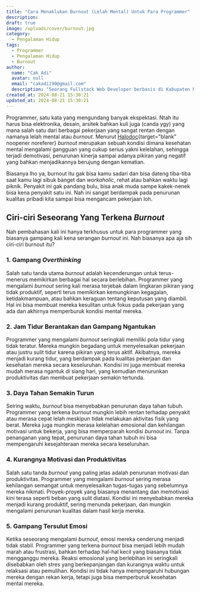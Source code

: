 ```yaml
---
title: "Cara Menaklukan Burnout (Lelah Mental) Untuk Para Programmer"
description:
draft: true
image: /uploads/cover/burnout.jpg
category:
  - Pengalaman Hidup
tags:
  - Programmer
  - Pengalaman Hidup
  - Burnout
author:
  name: "Cak Adi"
  avatar: null
  email: "cakadi190@gmail.com"
  description: "Seorang Fullstack Web Developer berbasis di Kabupaten Ngawi, dengan passion mendalam dalam desain dan teknologi. Kini, ia juga tengah mengeksplorasi ketertarikannya yang baru terhadap geografi, memperluas cakrawalanya dalam dunia yang penuh inspirasi dan inovasi."
created_at: 2024-08-21 15:30:21
updated_at: 2024-08-21 15:30:21
---
```


Programmer, satu kata yang mengundang banyak ekspektasi. Ntah itu harus bisa elektronika, desain, arsitek bahkan kuli juga (canda ygy) yang mana salah satu dari berbagai pekerjaan yang sangat rentan dengan namanya lelah mental atau _burnout_. Menurut [Halodoc](https://www.halodoc.com/artikel/ini-5-ciri-ciri-burnout-dan-cara-sederhana-mengatasinya){target="blank" noopener noreferer} _burnout_ merupakan sebuah kondisi dimana kesehatan mental mengalami gangguan yang cukup serius yakni kelelahan, sehingga terjadi demotivasi, penurunan kinerja sampai adanya pikiran yang negatif yang bahkan menjadikannya berujung dengan kematian.

Biasanya lho ya, burnout itu gak bisa kamu sadari dan bisa dateng tiba-tiba saat kamu lagi sibuk banget dan _workaholic_, rehat atau bahkan waktu lagi piknik. Penyakit ini gak pandang bulu, bisa anak muda sampe kakek-nenek bisa kena penyakit satu ini. Nah ini sangat berdampak pada penurunan kualitas pribadi kita sampai bisa mengancam pekerjaan loh.

## Ciri-ciri Seseorang Yang Terkena _Burnout_

Nah pembahasan kali ini hanya terkhusus untuk para programmer yang biasanya gampang kali kena serangan _burnout_ ini. Nah biasanya apa aja sih ciri-ciri burnout itu?

### 1. Gampang _Overthinking_

Salah satu tanda utama _burnout_ adalah kecenderungan untuk terus-menerus memikirkan berbagai hal secara berlebihan. Programmer yang mengalami _burnout_ sering kali merasa terjebak dalam lingkaran pikiran yang tidak produktif, seperti terus memikirkan kemungkinan kegagalan, ketidakmampuan, atau bahkan keraguan tentang keputusan yang diambil. Hal ini bisa membuat mereka kesulitan untuk fokus pada pekerjaan yang ada dan akhirnya memperburuk kondisi mental mereka.

### 2. Jam Tidur Berantakan dan Gampang Ngantukan

Programmer yang mengalami _burnout_ seringkali memiliki pola tidur yang tidak teratur. Mereka mungkin begadang untuk menyelesaikan pekerjaan atau justru sulit tidur karena pikiran yang terus aktif. Akibatnya, mereka menjadi kurang tidur, yang berdampak pada kualitas pekerjaan dan kesehatan mereka secara keseluruhan. Kondisi ini juga membuat mereka mudah merasa ngantuk di siang hari, yang kemudian menurunkan produktivitas dan membuat pekerjaan semakin tertunda.

### 3. Daya Tahan Semakin Turun

Seiring waktu, _burnout_ bisa menyebabkan penurunan daya tahan tubuh. Programmer yang terkena _burnout_ mungkin lebih rentan terhadap penyakit atau merasa cepat lelah meskipun tidak melakukan aktivitas fisik yang berat. Mereka juga mungkin merasa kelelahan emosional dan kehilangan motivasi untuk bekerja, yang bisa memperparah kondisi _burnout_ ini. Tanpa penanganan yang tepat, penurunan daya tahan tubuh ini bisa mempengaruhi kesejahteraan mereka secara keseluruhan.

### 4. Kurangnya Motivasi dan Produktivitas

Salah satu tanda _burnout_ yang paling jelas adalah penurunan motivasi dan produktivitas. Programmer yang mengalami _burnout_ sering merasa kehilangan semangat untuk menyelesaikan tugas-tugas yang sebelumnya mereka nikmati. Proyek-proyek yang biasanya menantang dan memotivasi kini terasa seperti beban yang sulit diatasi. Kondisi ini menyebabkan mereka menjadi kurang produktif, sering menunda pekerjaan, dan mungkin mengalami penurunan kualitas dalam hasil kerja mereka.

### 5. Gampang Tersulut Emosi

Ketika seseorang mengalami _burnout_, emosi mereka cenderung menjadi tidak stabil. Programmer yang terkena _burnout_ bisa menjadi lebih mudah marah atau frustrasi, bahkan terhadap hal-hal kecil yang biasanya tidak mengganggu mereka. Reaksi emosional yang berlebihan ini seringkali disebabkan oleh stres yang berkepanjangan dan kurangnya waktu untuk relaksasi atau pemulihan. Kondisi ini tidak hanya mempengaruhi hubungan mereka dengan rekan kerja, tetapi juga bisa memperburuk kesehatan mental mereka.
